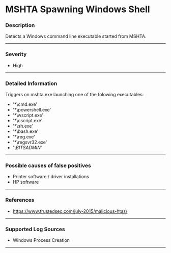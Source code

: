 # MSHTA Spawning Windows Shell
### Description

Detects a Windows command line executable started from MSHTA.

-------------------
### Severity

- High

-------------------

### Detailed Information

Triggers on mshta.exe launching one of the folowing executables:
  - '*\cmd.exe'
  - '*\powershell.exe'
  - '*\wscript.exe'
  - '*\cscript.exe'
  - '*\sh.exe'
  - '*\bash.exe'
  - '*\reg.exe'
  - '*\regsvr32.exe'
  - '*\BITSADMIN*'

-------------------

### Possible causes of false positives

- Printer software / driver installations
- HP software

-------------------
### References

- https://www.trustedsec.com/july-2015/malicious-htas/

-------------------
### Supported Log Sources

- Windows Process Creation

-------------------
